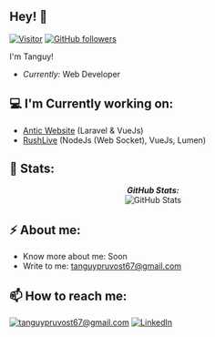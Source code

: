 <h2>Hey! 👋</h2>

[![Visitor](https://visitor-badge.laobi.icu/badge?page_id=tanguyprvst)](https://github.com/tanguyprvst) [![GitHub followers](https://img.shields.io/github/followers/tanguyprvst.svg?style=social&label=Follow)](https://github.com/tanguyprvst?tab=followers)

I'm Tanguy! 
- <i>Currently:</i> Web Developer

<h2>💻 I'm Currently working on:</h2>

- <a href="https://github.com/Antic-Industries">Antic Website</a> (Laravel & VueJs)
- <a href="https://github.com/Rush-Live">RushLive</a> (NodeJs (Web Socket), VueJs, Lumen)

<h2>👀 Stats:</h2>

<div>  
  <p align="center">
  <b><em>GitHub Stats:</em></b> <br/>
    <img src="https://github-readme-streak-stats.herokuapp.com/?user=tanguyprvst" alt="GitHub Stats" />
</div>

<h2>⚡ About me:</h2>
 
- Know more about me: Soon <!--[About Me](link)-->
- Write to me: [tanguypruvost67@gmail.com](mailto:tanguypruvost67@gmail.com)

<h2>📫 How to reach me:</h2>

<a href="mailto:tanguypruvost67@gmail.com">![tanguypruvost67@gmail.com](https://img.shields.io/badge/Gmail-D14836?style=for-the-badge&logo=gmail&logoColor=white)</a>
<a href="https://www.linkedin.com/in/tanguy-pruvost-53456a186/">![LinkedIn](https://img.shields.io/badge/LinkedIn-0077B5?style=for-the-badge&logo=linkedin&logoColor=white)</a>

